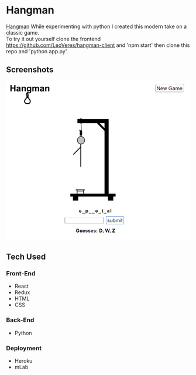 # Hangman

[Hangman]() While experimenting with python I created this modern take on a classic game.  
To try it out yourself clone the frontend https://github.com/LeoVeres/hangman-client 
and 'npm start' then clone this repo and 'python app.py'.

## Screenshots

<img width="1285" alt="screen shot login" src="./assets/hangmandashboard.PNG">


## Tech Used

### Front-End
* React
* Redux
* HTML
* CSS

### Back-End
* Python

### Deployment
* Heroku
* mLab